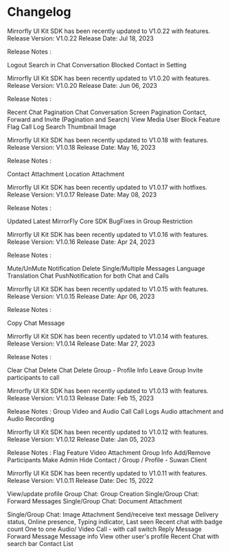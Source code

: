 # Changelog

Mirrorfly UI Kit SDK has been recently updated to V1.0.22 with features.
Release Version: V1.0.22
Release Date: Jul 18, 2023

Release Notes :

Logout
Search in Chat Conversation 
Blocked Contact in Setting


Mirrorfly UI Kit SDK has been recently updated to V1.0.20 with features.
Release Version: V1.0.20
Release Date: Jun 06, 2023

Release Notes :

Recent Chat Pagination
Chat Conversation Screen Pagination
Contact, Forward and Invite (Pagination and Search)
View Media 
User Block
Feature Flag
Call Log Search
Thumbnail Image


Mirrorfly UI Kit SDK has been recently updated to V1.0.18 with features.
Release Version: V1.0.18
Release Date: May 16, 2023

Release Notes :

Contact Attachment
Location Attachment

Mirrorfly UI Kit SDK has been recently updated to V1.0.17 with hotfixes.
Release Version: V1.0.17
Release Date: May 08, 2023

Release Notes :

Updated Latest MirrorFly Core SDK
BugFixes in Group Restriction


Mirrorfly UI Kit SDK has been recently updated to V1.0.16 with features.
Release Version: V1.0.16
Release Date: Apr 24, 2023

Release Notes :

Mute/UnMute Notification
Delete Single/Multiple Messages
Language Translation
Chat PushNotification for both Chat and Calls


Mirrorfly UI Kit SDK has been recently updated to V1.0.15 with features.
Release Version: V1.0.15
Release Date: Apr 06, 2023

Release Notes :

Copy Chat Message

Mirrorfly UI Kit SDK has been recently updated to V1.0.14 with features.
Release Version: V1.0.14
Release Date: Mar 27, 2023

Release Notes :

Clear Chat
Delete Chat
Delete Group - Profile Info
Leave Group
Invite participants to call

Mirrorfly UI Kit SDK has been recently updated to V1.0.13 with features.
Release Version: V1.0.13
Release Date: Feb 15, 2023

Release Notes :
Group Video and Audio Call
Call Logs
Audio attachment and Audio Recording


Mirrorfly UI Kit SDK has been recently updated to V1.0.12 with features.
Release Version: V1.0.12
Release Date: Jan 05, 2023

Release Notes :
Flag Feature
Video Attachment
Group Info
Add/Remove Participants
Make Admin
Hide Contact / Group / Profile - Suwan Client


Mirrorfly UI Kit SDK has been recently updated to V1.0.11 with features.
Release Version: V1.0.11
Release Date: Dec 15, 2022


View/update profile
Group Chat: Group Creation
Single/Group Chat: Forward Messages
Single/Group Chat: Document Attachment

Single/Group Chat: Image Attachment
Send/receive text message
Delivery status, Online presence, Typing indicator, Last seen
Recent chat with badge count
One to one Audio/ Video Call - with call switch
Reply Message
Forward Message
Message info
View other user's profile
Recent Chat with search bar
Contact List



